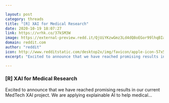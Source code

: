 ```yaml
---

layout: post
category: threads
title: "[R] XAI for Medical Research"
date: 2020-10-19 18:07:27
link: https://vrhk.co/37kSM3W
image: https://external-preview.redd.it/QjUiYKzwGmz3Ld4dQ8oEGor99lhqBIaStY39OdBNZ8Y.jpg?width=926&height=484.816753927&auto=webp&crop=926:484.816753927,smart&s=685f90aa5c37c242fbe6236c58fb4c0317941fcf
domain: reddit.com
author: "reddit"
icon: http://www.redditstatic.com/desktop2x/img/favicon/apple-icon-57x57.png
excerpt: "Excited to announce that we have reached promising results in our current MedTech XAI project. We are applying explainable AI to help medical..."

---
```


### [R] XAI for Medical Research

Excited to announce that we have reached promising results in our current MedTech XAI project. We are applying explainable AI to help medical...